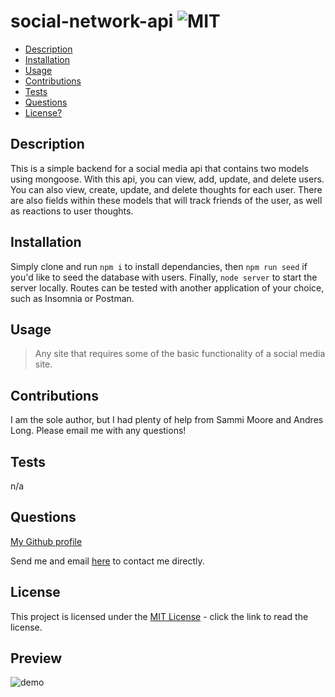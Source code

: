 # social-network-api  ![MIT](https://img.shields.io/badge/license-MIT-green)

  - [Description](#description)
  - [Installation](#installation)
  - [Usage](#usage)
  - [Contributions](#contributions)
  - [Tests](#tests)
  - [Questions](#questions)
  - [License?](#license)

  ## Description
 
  This is a simple backend for a social media api that contains two models using mongoose. With this api, you can view, add, update, and delete users. You can also view, create, update, and delete thoughts for each user. There are also fields within these models that will track friends of the user, as well as reactions to user thoughts.

  ## Installation

  Simply clone and run `npm i` to install dependancies, then `npm run seed` if you'd like to seed the database with users. Finally, `node server` to start the server locally. Routes can be tested with another application of your choice, such as Insomnia or Postman.

  ## Usage

  > Any site that requires some of the basic functionality of a social media site. 

  ## Contributions
  
  I am the sole author, but I had plenty of help from Sammi Moore and Andres Long. Please email me with any questions!

  ## Tests

  n/a

  ## Questions

  [My Github profile](https://github.com/guitarkeegan)

  Send me and email [here](mailto:keegananglim@gmail.com) to contact me directly.

  ## License
  This project is licensed under the [MIT License](https://choosealicense.com/licenses/mit/) - click the link to read the license.
  
 ## Preview

 ![demo](./social-media-demo.gif)